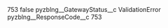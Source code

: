 <?xml version="1.0" encoding="UTF-8"?>
<CustomMetadata xmlns="http://soap.sforce.com/2006/04/metadata" xmlns:xsi="http://www.w3.org/2001/XMLSchema-instance" xmlns:xsd="http://www.w3.org/2001/XMLSchema">
    <label>753</label>
    <protected>false</protected>
    <values>
        <field>pyzblng__GatewayStatus__c</field>
        <value xsi:type="xsd:string">ValidationError</value>
    </values>
    <values>
        <field>pyzblng__ResponseCode__c</field>
        <value xsi:type="xsd:string">753</value>
    </values>
</CustomMetadata>
